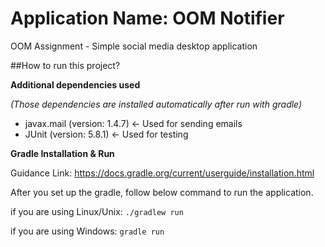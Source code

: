 # Application Name: OOM Notifier
OOM Assignment - Simple social media desktop application


##How to run this project?

**Additional dependencies used**

_(Those dependencies are installed automatically after run with gradle)_

* javax.mail (version: 1.4.7) <- Used for sending emails
* JUnit (version: 5.8.1) <- Used for testing

**Gradle Installation & Run**

Guidance Link: https://docs.gradle.org/current/userguide/installation.html

After you set up the gradle, follow below command to run the application.

if you are using Linux/Unix:    `./gradlew run`

if you are using Windows:  `gradle run`
